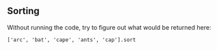 ## Sorting

Without running the code, try to figure out what would be returned here:

`['arc', 'bat', 'cape', 'ants', 'cap'].sort`